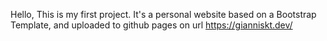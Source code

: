 Hello,
This is my first project. It's a personal website based on a Bootstrap Template, and uploaded to github pages on url https://gianniskt.dev/
